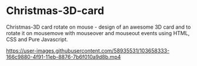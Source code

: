# Christmas-3D-card
Christmas-3D card rotate on mouse -  design of an awesome 3D card and to rotate it on mousemove with mouseover and mouseout events using HTML, CSS and Pure Javascript.

https://user-images.githubusercontent.com/58935531/103658333-166c9880-4f91-11eb-8876-7b6f010a9d8b.mp4


